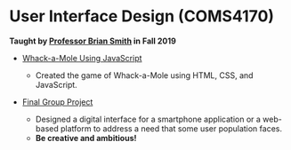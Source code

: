 # User Interface Design (COMS4170)

**Taught by [Professor Brian Smith](http://www.cs.columbia.edu/~brian/) in Fall 2019**

- [Whack-a-Mole Using JavaScript]()
  - Created the game of Whack-a-Mole using HTML, CSS, and JavaScript.

- [Final Group Project](https://github.com/JinhoLee93/User_Interface_Design/tree/main/final_group_project)
  - Designed a digital interface for a smartphone application or a web-based platform to address a need that some user population faces.
  - **Be creative and ambitious!**
